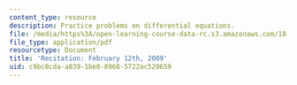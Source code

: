 ```yaml
---
content_type: resource
description: Practice problems on differential equations.
file: /media/https%3A/open-learning-course-data-rc.s3.amazonaws.com/18-034-honors-differential-equations-spring-2009/c9bc0cdaa8391be089685722ac520659_MIT18_034s09_rec03_2_12.pdf
file_type: application/pdf
resourcetype: Document
title: 'Recitation: February 12th, 2009'
uid: c9bc0cda-a839-1be0-8968-5722ac520659
---
```

